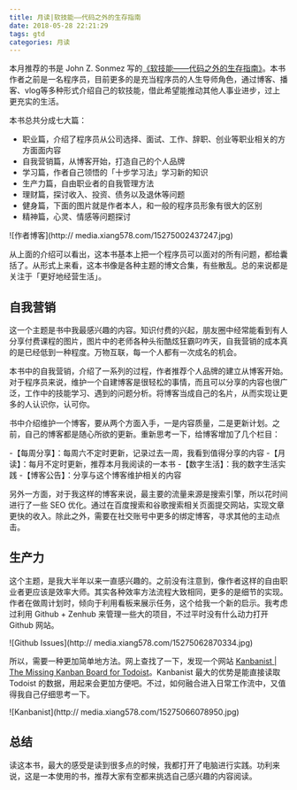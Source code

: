```yaml
---
title: 月读|软技能——代码之外的生存指南
date: 2018-05-28 22:21:29
tags: gtd
categories: 月读
---
```


本月推荐的书是 John Z. Sonmez 写的[《软技能——代码之外的生存指南》](https://book.douban.com/subject/26835090/)。本书作者之前是一名程序员，目前更多的是充当程序员的人生导师角色，通过博客、播客、vlog等多种形式介绍自己的软技能，借此希望能推动其他人事业进步，过上更充实的生活。

本书总共分成七大篇：

- 职业篇，介绍了程序员从公司选择、面试、工作、辞职、创业等职业相关的方方面面内容
- 自我营销篇，从博客开始，打造自己的个人品牌
- 学习篇，作者自己领悟的「十步学习法」学习新的知识
- 生产力篇，自由职业者的自我管理方法
- 理财篇，探讨收入、投资、债务以及退休等问题
- 健身篇，下面的图片就是作者本人，和一般的程序员形象有很大的区别
- 精神篇，心灵、情感等问题探讨

![作者博客](http://
media.xiang578.com/15275002437247.jpg)

从上面的介绍可以看出，这本书基本上把一个程序员可以面对的所有问题，都给囊括了。从形式上来看，这本书像是各种主题的博文合集，有些散乱。总的来说都是关注于「更好地经营生活」。

## 自我营销

这一个主题是书中我最感兴趣的内容。知识付费的兴起，朋友圈中经常能看到有人分享付费课程的图片，图片中的老师各种头衔酷炫狂霸叼咋天，自我营销的成本真的是已经低到一种程度。万物互联，每一个人都有一次成名的机会。

本书中的自我营销，介绍了一系列的过程，作者推荐个人品牌的建立从博客开始。对于程序员来说，维护一个自建博客是很轻松的事情，而且可以分享的内容也很广泛，工作中的技能学习、遇到的问题分析。将博客当成自己的名片，从而实现让更多的人认识你，认可你。

书中介绍维护一个博客，要从两个方面入手，一是内容质量，二是更新计划。之前，自己的博客都是随心所欲的更新。重新思考一下，给博客增加了几个栏目：

-【每周分享】：每周六不定时更新，记录过去一周，我看到值得分享的内容
-【月读】：每月不定时更新，推荐本月我阅读的一本书
-【数字生活】：我的数字生活实践
-【博客公告】：分享与这个博客维护相关的内容

另外一方面，对于我这样的博客来说，最主要的流量来源是搜索引擎，所以花时间进行了一些 SEO 优化。通过在百度搜索和谷歌搜索相关页面提交网站，实现文章更快的收入。除此之外，需要在社交账号中更多的绑定博客，寻求其他的主动点击。

## 生产力

这个主题，是我大半年以来一直感兴趣的。之前没有注意到，像作者这样的自由职业者更应该是效率大师。其实各种效率方法流程大致相同，更多的是细节的实现。作者在做周计划时，倾向于利用看板来展示任务，这个给我一个新的启示。我考虑过利用 Github + Zenhub 来管理一些大的项目，不过平时没有什么动力打开 Github 网站。

![Github Issues](http://
media.xiang578.com/15275062870334.jpg)

所以，需要一种更加简单地方法。网上查找了一下，发现一个网站 [Kanbanist | The Missing Kanban Board for Todoist](https://kanban.ist)。Kanbanist 最大的优势是能直接读取 Todoist 的数据，用起来会更加方便吧。不过，如何融合进入日常工作流中，又值得我自己仔细思考一下。

![Kanbanist](http://
media.xiang578.com/15275066078950.jpg)

## 总结

读这本书，最大的感受是读到很多点的时候，我都打开了电脑进行实践。功利来说，这是一本使用的书，推荐大家有空都来挑选自己感兴趣的内容阅读。


